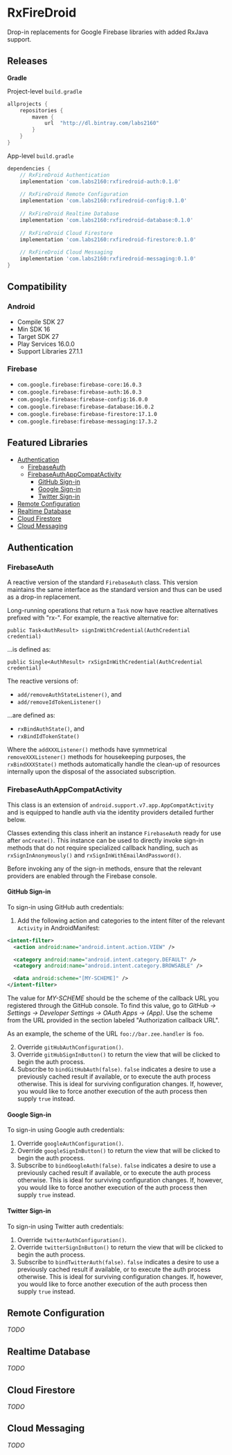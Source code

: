 # RxFireDroid 

Drop-in replacements for Google Firebase libraries with added RxJava support.

## Releases

**Gradle** 

Project-level `build.gradle`

```groovy
allprojects {
    repositories {
        maven {
            url  "http://dl.bintray.com/labs2160"
        }
    }
}
```

App-level `build.gradle`
```groovy
dependencies {
    // RxFireDroid Authentication
    implementation 'com.labs2160:rxfiredroid-auth:0.1.0'
    
    // RxFireDroid Remote Configuration  
    implementation 'com.labs2160:rxfiredroid-config:0.1.0'
    
    // RxFireDroid Realtime Database  
    implementation 'com.labs2160:rxfiredroid-database:0.1.0'
    
    // RxFireDroid Cloud Firestore  
    implementation 'com.labs2160:rxfiredroid-firestore:0.1.0'
    
    // RxFireDroid Cloud Messaging  
    implementation 'com.labs2160:rxfiredroid-messaging:0.1.0'
}
```

## Compatibility
### Android
* Compile SDK 27
* Min SDK 16
* Target SDK 27
* Play Services 16.0.0
* Support Libraries 27.1.1

### Firebase
* `com.google.firebase:firebase-core:16.0.3`
* `com.google.firebase:firebase-auth:16.0.3`
* `com.google.firebase:firebase-config:16.0.0`
* `com.google.firebase:firebase-database:16.0.2`
* `com.google.firebase:firebase-firestore:17.1.0`
* `com.google.firebase:firebase-messaging:17.3.2`

## Featured Libraries
- [Authentication](#authentication)
  - [FirebaseAuth](#firebase-auth)
  - [FirebaseAuthAppCompatActivity](#fireauthappcompatactivity)
    - [GitHub Sign-in](#github-sign-in)
    - [Google Sign-in](#google-sign-in)
    - [Twitter Sign-in](#twitter-sign-in)
- [Remote Configuration](#remote-configuration)
- [Realtime Database](#realtime-database)
- [Cloud Firestore](#cloud-firestore)
- [Cloud Messaging](#cloud-messaging)

## Authentication
### FirebaseAuth
A reactive version of the standard `FirebaseAuth` class. This version maintains
the same interface as the standard version and thus can be used as a drop-in 
replacement. 

Long-running operations that return a `Task` now have reactive alternatives 
prefixed with "rx-". For example, the reactive alternative for:
```
public Task<AuthResult> signInWithCredential(AuthCredential credential)
```
...is defined as:
```
public Single<AuthResult> rxSignInWithCredential(AuthCredential credential)
```

The reactive versions of:
* `add/removeAuthStateListener()`, and
* `add/removeIdTokenListener()`

...are defined as:
* `rxBindAuthState()`, and
* `rxBindIdTokenState()`

Where the `addXXXListener()` methods have symmetrical `removeXXXListener()`
methods for housekeeping purposes, the `rxBindXXXState()` methods automatically 
handle the clean-up of resources internally upon the disposal of the associated 
subscription.

### FirebaseAuthAppCompatActivity
This class is an extension of `android.support.v7.app.AppCompatActivity` and 
is equipped to handle auth via the identity providers detailed further below.

Classes extending this class inherit an instance `FirebaseAuth` ready for 
use after `onCreate()`. This instance can be used to directly invoke sign-in 
methods that do not require specialized callback handling, such as 
`rxSignInAnonymously()` and `rxSignInWithEmailAndPassword()`. 

Before invoking any of the sign-in methods, ensure that the relevant providers 
are enabled through the Firebase console.

#### GitHub Sign-in
To sign-in using GitHub auth credentials:
1. Add the following action and categories to the intent filter of the relevant 
`Activity` in AndroidManifest:
```xml
<intent-filter>
  <action android:name="android.intent.action.VIEW" />

  <category android:name="android.intent.category.DEFAULT" />
  <category android:name="android.intent.category.BROWSABLE" />

  <data android:scheme="[MY-SCHEME]" />
</intent-filter>
```

The value for *MY-SCHEME* should be the scheme of the callback URL you 
registered through the GitHub console. To find this value, go to 
*GitHub -> Settings -> Developer Settings -> OAuth Apps -> (App)*. Use the 
scheme from the URL provided in the section labeled "Authorization callback 
URL". 

As an example, the scheme of the URL `foo://bar.zee.handler` is `foo`.

2. Override `gitHubAuthConfiguration()`.
2. Override `gitHubSignInButton()` to return the view that will be clicked to 
begin the auth process.
2. Subscribe to `bindGitHubAuth(false)`. `false` indicates a desire to use a 
previously cached result if available, or to execute the auth process 
otherwise. This is ideal for surviving configuration changes. If, however, you 
would like to force another execution of the auth process then supply `true` 
instead. 

#### Google Sign-in
To sign-in using Google auth credentials:
1. Override `googleAuthConfiguration()`.
1. Override `googleSignInButton()` to return the view that will be clicked to 
begin the auth process.
2. Subscribe to `bindGoogleAuth(false)`. `false` indicates a desire to use a 
previously cached result if available, or to execute the auth process 
otherwise. This is ideal for surviving configuration changes. If, however, you 
would like to force another execution of the auth process then supply `true` 
instead. 

#### Twitter Sign-in
To sign-in using Twitter auth credentials:
1. Override `twitterAuthConfiguration()`.
1. Override `twitterSignInButton()` to return the view that will be clicked to 
begin the auth process.
2. Subscribe to `bindTwitterAuth(false)`. `false` indicates a desire to use a 
previously cached result if available, or to execute the auth process 
otherwise. This is ideal for surviving configuration changes. If, however, you 
would like to force another execution of the auth process then supply `true` 
instead. 


## Remote Configuration
*TODO*

## Realtime Database
*TODO*

## Cloud Firestore
*TODO*

## Cloud Messaging
*TODO*
